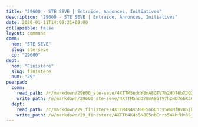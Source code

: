 ```yaml
---
title: "29600 - STE SEVE | Entraide, Annonces, Initiatives"
description: "29600 - STE SEVE | Entraide, Annonces, Initiatives"
date: 2020-01-11T14:09:21+09:00
collapsible: false
layout: commune
comm:
  nom: "STE SEVE"
  slug: ste-seve
  cp: "29600"
dept:
  nom: "Finistère"
  slug: finistere
  num: "29"
peerpad:
  comm:
    read_path: /r/markdown/29600_ste-seve/4XTTM5nddY8mA8GTV7h2HD76bXJQZgqXxygndL2U2FHuPGHQh
    write_path: /w/markdown/29600_ste-seve/4XTTM5nddY8mA8GTV7h2HD76bXJQZgqXxygndL2U2FHuPGHQh-K3TgTgBkh4aMmk6GYL7smuVVy7EyB5L6xESDDSSsWRU9UVeJgp6HA8PuBPMkiYMC8dk5yad9iHWjK7YTwN2XXZfWCASXnVqWikcUDM3gDFehtQL935L4TXNBpXn8ztcV4LCbjsuw
  dept:
    read_path: /r/markdown/29_finistere/4XTTM4K4sSN8E5nbCnrs5W4MfHv8SjkZXZkMiZwJKZCUFreuC
    write_path: /w/markdown/29_finistere/4XTTM4K4sSN8E5nbCnrs5W4MfHv8SjkZXZkMiZwJKZCUFreuC-K3TgUmttHvLKDBu5vxQ3oPzTia91UxXiaB3vEFjsHJiDiJD9aQfr6ibvcPa75Eo3oX7ob78s9tVxCKrtPM9bLAmDziVCSFjEgZbp3rqL8Ji8Q5aZhxfTcqkGX75WxHS6TQxtiQQ6
---
```


